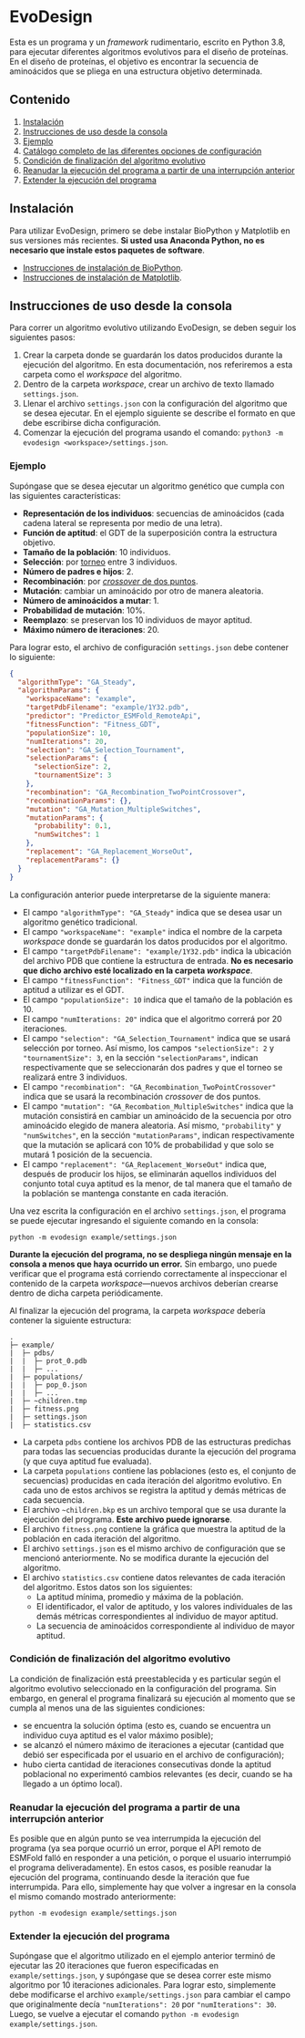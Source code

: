 # EvoDesign

Esta es un programa y un _framework_ rudimentario, escrito en Python 3.8, para ejecutar diferentes algoritmos evolutivos para el diseño de proteínas. En el diseño de proteínas, el objetivo es encontrar la secuencia de aminoácidos que se pliega en una estructura objetivo determinada.

## Contenido

1. [Instalación](#instalacion)
2. [Instrucciones de uso desde la consola](#instrucciones-consola)
  1. [Ejemplo](#ejemplo)
  2. [Catálogo completo de las diferentes opciones de configuración](#opciones-catalogo)
  3. [Condición de finalización del algoritmo evolutivo](#condicion-finalizacion)
  4. [Reanudar la ejecución del programa a partir de una interrupción anterior](#reanudar-ejecucion)
  5. [Extender la ejecución del programa](#extender-ejecucion)

<a name="instalacion"></a>
## Instalación

Para utilizar EvoDesign, primero se debe instalar BioPython y Matplotlib en sus versiones más recientes. **Si usted usa Anaconda Python, no es necesario que instale estos paquetes de software**.

- [Instrucciones de instalación de BioPython](https://biopython.org/wiki/Download).
- [Instrucciones de instalación de Matplotlib](https://matplotlib.org/stable/users/getting_started/index.html#installation-quick-start).

<a name="instrucciones-consola"></a>
## Instrucciones de uso desde la consola

Para correr un algoritmo evolutivo utilizando EvoDesign, se deben seguir los siguientes pasos:

1. Crear la carpeta donde se guardarán los datos producidos durante la ejecución del algoritmo. En esta documentación, nos referiremos a esta carpeta como el _workspace_ del algoritmo.
2. Dentro de la carpeta _workspace_, crear un archivo de texto llamado `settings.json`.
3. Llenar el archivo `settings.json` con la configuración del algoritmo que se desea ejecutar. En el ejemplo siguiente se describe el formato en que debe escribirse dicha configuración.
4. Comenzar la ejecución del programa usando el comando: `python3 -m evodesign <workspace>/settings.json`. 

<a name="ejemplo"></a>
### Ejemplo

Supóngase que se desea ejecutar un algoritmo genético que cumpla con las siguientes características:

- **Representación de los individuos**: secuencias de aminoácidos (cada cadena lateral se representa por medio de una letra).
- **Función de aptitud**: el GDT de la superposición contra la estructura objetivo. 
- **Tamaño de la población**: 10 individuos.
- **Selección**: por [torneo](https://en.wikipedia.org/wiki/Tournament_selection) entre 3 individuos.
- **Número de padres e hijos**: 2.
- **Recombinación**: por [_crossover_ de dos puntos](https://en.wikipedia.org/wiki/Crossover_(genetic_algorithm)).
- **Mutación**: cambiar un aminoácido por otro de manera aleatoria.
- **Número de aminoácidos a mutar**: 1.
- **Probabilidad de mutación**: 10%.
- **Reemplazo**: se preservan los 10 individuos de mayor aptitud.
- **Máximo número de iteraciones**: 20.

Para lograr esto, el archivo de configuración `settings.json` debe contener lo siguiente:

```json
{
  "algorithmType": "GA_Steady",
  "algorithmParams": {
    "workspaceName": "example",
    "targetPdbFilename": "example/1Y32.pdb",
    "predictor": "Predictor_ESMFold_RemoteApi",
    "fitnessFunction": "Fitness_GDT",
    "populationSize": 10,
    "numIterations": 20,
    "selection": "GA_Selection_Tournament",
    "selectionParams": {
      "selectionSize": 2,
      "tournamentSize": 3
    },
    "recombination": "GA_Recombination_TwoPointCrossover",
    "recombinationParams": {},
    "mutation": "GA_Mutation_MultipleSwitches",
    "mutationParams": {
      "probability": 0.1,
      "numSwitches": 1
    },
    "replacement": "GA_Replacement_WorseOut",
    "replacementParams": {}
  }
}
```

La configuración anterior puede interpretarse de la siguiente manera:

- El campo `"algorithmType": "GA_Steady"` indica que se desea usar un algoritmo genético tradicional.
- El campo `"workspaceName": "example"` indica el nombre de la carpeta _workspace_ donde se guardarán los datos producidos por el algoritmo.
- El campo `"targetPdbFilename": "example/1Y32.pdb"` indica la ubicación del archivo PDB que contiene la estructura de entrada. **No es necesario que dicho archivo esté localizado en la carpeta _workspace_**.
- El campo `"fitnessFunction": "Fitness_GDT"` indica que la función de aptitud a utilizar es el GDT.
- El campo `"populationSize": 10` indica que el tamaño de la población es 10.
- El campo `"numIterations: 20"` indica que el algoritmo correrá por 20 iteraciones.
- El campo `"selection": "GA_Selection_Tournament"` indica que se usará selección por torneo. Así mismo, los campos `"selectionSize": 2` y `"tournamentSize": 3`, en la sección `"selectionParams"`, indican respectivamente que se seleccionarán dos padres y que el torneo se realizará entre 3 individuos.
- El campo `"recombination": "GA_Recombination_TwoPointCrossover"` indica que se usará la recombinación _crossover_ de dos puntos.
- El campo `"mutation": "GA_Recombation_MultipleSwitches"` indica que la mutación consistirá en cambiar un aminoácido de la secuencia por otro aminoácido elegido de manera aleatoria. Así mismo, `"probability"` y `"numSwitches"`, en la sección `"mutationParams"`, indican respectivamente que la mutación se aplicará con 10% de probabilidad y que solo se mutará 1 posición de la secuencia.
- El campo `"replacement": "GA_Replacement_WorseOut"` indica que, después de producir los hijos, se eliminarán aquellos individuos del conjunto total cuya aptitud es la menor, de tal manera que el tamaño de la población se mantenga constante en cada iteración. 

Una vez escrita la configuración en el archivo `settings.json`, el programa se puede ejecutar ingresando el siguiente comando en la consola: 

```
python -m evodesign example/settings.json
```

**Durante la ejecución del programa, no se despliega ningún mensaje en la consola a menos que haya ocurrido un error.** Sin embargo, uno puede verificar que el programa está corriendo correctamente al inspeccionar el contenido de la carpeta _workspace_—nuevos archivos deberían crearse dentro de dicha carpeta periódicamente.

Al finalizar la ejecución del programa, la carpeta _workspace_ debería contener la siguiente estructura:

```
.
├─ example/
|  ├─ pdbs/
|  |  ├─ prot_0.pdb
|  |  ├─ ...
|  ├─ populations/
|  |  ├─ pop_0.json
|  |  ├─ ...
|  ├─ ~children.tmp
|  ├─ fitness.png
|  ├─ settings.json
|  ├─ statistics.csv
```

- La carpeta `pdbs` contiene los archivos PDB de las estructuras predichas para todas las secuencias producidas durante la ejecución del programa (y que cuya aptitud fue evaluada).
- La carpeta `populations` contiene las poblaciones (esto es, el conjunto de secuencias) producidas en cada iteración del algoritmo evolutivo. En cada uno de estos archivos se registra la aptitud y demás métricas de cada secuencia.
- El archivo `~children.bkp` es un archivo temporal que se usa durante la ejecución del programa. **Este archivo puede ignorarse**.
- El archivo `fitness.png` contiene la gráfica que muestra la aptitud de la población en cada iteración del algoritmo.
- El archivo `settings.json` es el mismo archivo de configuración que se mencionó anteriormente. No se modifica durante la ejecución del algoritmo. 
- El archivo `statistics.csv` contiene datos relevantes de cada iteración del algoritmo. Estos datos son los siguientes:
  - La aptitud mínima, promedio y máxima de la población.
  - El identificador, el valor de aptitudo, y los valores individuales de las demás métricas correspondientes al individuo de mayor aptitud.
  - La secuencia de aminoácidos correspondiente al individuo de mayor aptitud.

<!--
<a name="opciones-catalogo"></a>
### Catálogo completo de las diferentes opciones de configuración

[Haga clic aquí](ConfigManual.md).
-->

<a name="condicion-finalizacion"></a>
### Condición de finalización del algoritmo evolutivo

La condición de finalización está preestablecida y es particular según el algoritmo evolutivo seleccionado en la configuración del programa. Sin embargo, en general el programa finalizará su ejecución al momento que se cumpla al menos una de las siguientes condiciones: 

- se encuentra la solución óptima (esto es, cuando se encuentra un individuo cuya aptitud es el valor máximo posible);
- se alcanzó el número máximo de iteraciones a ejecutar (cantidad que debió ser especificada por el usuario en el archivo de configuración);
- hubo cierta cantidad de iteraciones consecutivas donde la aptitud poblacional no experimentó cambios relevantes (es decir, cuando se ha llegado a un óptimo local). 

<a name="reanudar-ejecucion"></a>
### Reanudar la ejecución del programa a partir de una interrupción anterior

Es posible que en algún punto se vea interrumpida la ejecución del programa (ya sea porque ocurrió un error, porque el API remoto de ESMFold falló en responder a una petición, o porque el usuario interrumpió el programa deliveradamente). En estos casos, es posible reanudar la ejecución del programa, continuando desde la iteración que fue interrumpida. Para ello, simplemente hay que volver a ingresar en la consola el mismo comando mostrado anteriormente: 

```
python -m evodesign example/settings.json
```

<a name="extender-ejecucion"></a>
### Extender la ejecución del programa

Supóngase que el algoritmo utilizado en el ejemplo anterior terminó de ejecutar las 20 iteraciones que fueron especificadas en `example/settings.json`, y supóngase que se desea correr este mismo algoritmo por 10 iteraciones adicionales. Para lograr esto, simplemente debe modificarse el archivo `example/settings.json` para cambiar el campo que originalmente decía `"numIterations": 20` por `"numIterations": 30`. Luego, se vuelve a ejecutar el comando `python -m evodesign example/settings.json`.
